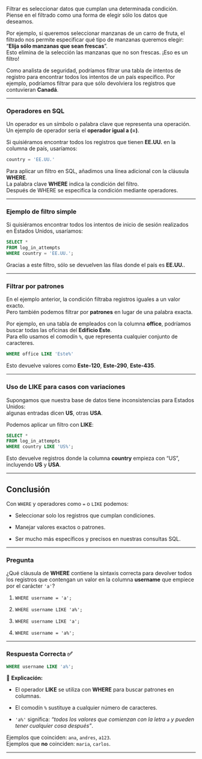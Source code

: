 

Filtrar es seleccionar datos que cumplan una determinada condición.  
Piense en el filtrado como una forma de elegir sólo los datos que deseamos.

Por ejemplo, si queremos seleccionar manzanas de un carro de fruta, el filtrado nos permite especificar qué tipo de manzanas queremos elegir:  
“**Elija sólo manzanas que sean frescas**”.  
Esto elimina de la selección las manzanas que no son frescas. ¡Eso es un filtro!

Como analista de seguridad, podríamos filtrar una tabla de intentos de registro para encontrar todos los intentos de un país específico. Por ejemplo, podríamos filtrar para que sólo devolviera los registros que contuvieran **Canadá**.

---

### Operadores en SQL

Un operador es un símbolo o palabra clave que representa una operación.  
Un ejemplo de operador sería el **operador igual a (=)**.

Si quisiéramos encontrar todos los registros que tienen **EE.UU.** en la columna de país, usaríamos:

```sql
country = 'EE.UU.'
```

Para aplicar un filtro en SQL, añadimos una línea adicional con la cláusula **WHERE**.  
La palabra clave **WHERE** indica la condición del filtro.  
Después de WHERE se especifica la condición mediante operadores.

---

### Ejemplo de filtro simple

Si quisiéramos encontrar todos los intentos de inicio de sesión realizados en Estados Unidos, usaríamos:

```sql
SELECT *
FROM log_in_attempts
WHERE country = 'EE.UU.';
```

Gracias a este filtro, sólo se devuelven las filas donde el país es **EE.UU.**.

---

### Filtrar por patrones

En el ejemplo anterior, la condición filtraba registros iguales a un valor exacto.  
Pero también podemos filtrar por **patrones** en lugar de una palabra exacta.

Por ejemplo, en una tabla de empleados con la columna **office**, podríamos buscar todas las oficinas del **Edificio Este**.  
Para ello usamos el comodín `%`, que representa cualquier conjunto de caracteres.

```sql
WHERE office LIKE 'Este%'
```

Esto devuelve valores como **Este-120**, **Este-290**, **Este-435**.

---

### Uso de LIKE para casos con variaciones

Supongamos que nuestra base de datos tiene inconsistencias para Estados Unidos:  
algunas entradas dicen **US**, otras **USA**.

Podemos aplicar un filtro con **LIKE**:

```sql
SELECT *
FROM log_in_attempts
WHERE country LIKE 'US%';
```

Esto devuelve registros donde la columna **country** empieza con “US”, incluyendo **US** y **USA**.

---

## Conclusión

Con `WHERE` y operadores como `=` o `LIKE` podemos:

- Seleccionar solo los registros que cumplan condiciones.
    
- Manejar valores exactos o patrones.
    
- Ser mucho más específicos y precisos en nuestras consultas SQL.
    

---

### Pregunta

¿Qué cláusula de **WHERE** contiene la sintaxis correcta para devolver todos los registros que contengan un valor en la columna **username** que empiece por el carácter `'a'`?

1. `WHERE username = 'a';`
    
2. `WHERE username LIKE 'a%';`
    
3. `WHERE username LIKE 'a';`
    
4. `WHERE username = 'a%';`
    

---

### Respuesta Correcta ✅

```sql
WHERE username LIKE 'a%';
```

📌 **Explicación:**

- El operador **LIKE** se utiliza con **WHERE** para buscar patrones en columnas.
    
- El comodín `%` sustituye a cualquier número de caracteres.
    
- `'a%'` significa: _“todos los valores que comienzan con la letra `a` y pueden tener cualquier cosa después”_.
    

Ejemplos que coinciden: `ana`, `andres`, `a123`.  
Ejemplos que **no** coinciden: `maria`, `carlos`.

---
